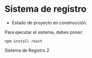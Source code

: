 <h1> Sistema de registro </h1>

- Estado de proyecto en construcción.

Para ejecutar el sistema, debes poner:

```npm install react```

Sistema de Registro 2
